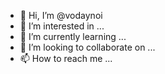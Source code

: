 - 👋 Hi, I’m @vodaynoi
- 👀 I’m interested in ...
- 🌱 I’m currently learning ...
- 💞️ I’m looking to collaborate on ...
- 📫 How to reach me ...

<!---
vodaynoi/vodaynoi is a ✨ special ✨ repository because its `README.md` (this file) appears on your GitHub profile.
You can click the Preview link to take a look at your changes.
--->

